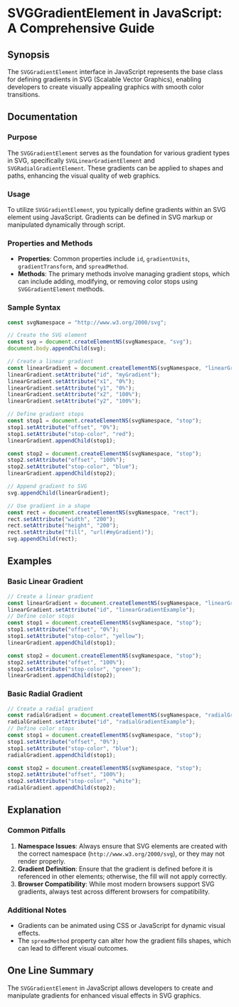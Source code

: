 <!--
Meta Description: # SVGGradientElement in JavaScript: A Comprehensive Guide ## Synopsis The `SVGGradientElement` interface in JavaScript represents the base class for d...
Meta Keywords: setattribute, svg, lineargradient, gradient, const
-->

# SVGGradientElement in JavaScript: A Comprehensive Guide

## Synopsis
The `SVGGradientElement` interface in JavaScript represents the base class for defining gradients in SVG (Scalable Vector Graphics), enabling developers to create visually appealing graphics with smooth color transitions.

## Documentation
### Purpose
The `SVGGradientElement` serves as the foundation for various gradient types in SVG, specifically `SVGLinearGradientElement` and `SVGRadialGradientElement`. These gradients can be applied to shapes and paths, enhancing the visual quality of web graphics.

### Usage
To utilize `SVGGradientElement`, you typically define gradients within an SVG element using JavaScript. Gradients can be defined in SVG markup or manipulated dynamically through script.

### Properties and Methods
- **Properties**: Common properties include `id`, `gradientUnits`, `gradientTransform`, and `spreadMethod`.
- **Methods**: The primary methods involve managing gradient stops, which can include adding, modifying, or removing color stops using `SVGGradientElement` methods.

### Sample Syntax
```javascript
const svgNamespace = "http://www.w3.org/2000/svg";

// Create the SVG element
const svg = document.createElementNS(svgNamespace, "svg");
document.body.appendChild(svg);

// Create a linear gradient
const linearGradient = document.createElementNS(svgNamespace, "linearGradient");
linearGradient.setAttribute("id", "myGradient");
linearGradient.setAttribute("x1", "0%");
linearGradient.setAttribute("y1", "0%");
linearGradient.setAttribute("x2", "100%");
linearGradient.setAttribute("y2", "100%");

// Define gradient stops
const stop1 = document.createElementNS(svgNamespace, "stop");
stop1.setAttribute("offset", "0%");
stop1.setAttribute("stop-color", "red");
linearGradient.appendChild(stop1);

const stop2 = document.createElementNS(svgNamespace, "stop");
stop2.setAttribute("offset", "100%");
stop2.setAttribute("stop-color", "blue");
linearGradient.appendChild(stop2);

// Append gradient to SVG
svg.appendChild(linearGradient);

// Use gradient in a shape
const rect = document.createElementNS(svgNamespace, "rect");
rect.setAttribute("width", "200");
rect.setAttribute("height", "200");
rect.setAttribute("fill", "url(#myGradient)");
svg.appendChild(rect);
```

## Examples
### Basic Linear Gradient
```javascript
// Create a linear gradient
const linearGradient = document.createElementNS(svgNamespace, "linearGradient");
linearGradient.setAttribute("id", "linearGradientExample");
// Define color stops
const stop1 = document.createElementNS(svgNamespace, "stop");
stop1.setAttribute("offset", "0%");
stop1.setAttribute("stop-color", "yellow");
linearGradient.appendChild(stop1);

const stop2 = document.createElementNS(svgNamespace, "stop");
stop2.setAttribute("offset", "100%");
stop2.setAttribute("stop-color", "green");
linearGradient.appendChild(stop2);
```

### Basic Radial Gradient
```javascript
// Create a radial gradient
const radialGradient = document.createElementNS(svgNamespace, "radialGradient");
radialGradient.setAttribute("id", "radialGradientExample");
// Define color stops
const stop1 = document.createElementNS(svgNamespace, "stop");
stop1.setAttribute("offset", "0%");
stop1.setAttribute("stop-color", "blue");
radialGradient.appendChild(stop1);

const stop2 = document.createElementNS(svgNamespace, "stop");
stop2.setAttribute("offset", "100%");
stop2.setAttribute("stop-color", "white");
radialGradient.appendChild(stop2);
```

## Explanation
### Common Pitfalls
1. **Namespace Issues**: Always ensure that SVG elements are created with the correct namespace (`http://www.w3.org/2000/svg`), or they may not render properly.
2. **Gradient Definition**: Ensure that the gradient is defined before it is referenced in other elements; otherwise, the fill will not apply correctly.
3. **Browser Compatibility**: While most modern browsers support SVG gradients, always test across different browsers for compatibility.

### Additional Notes
- Gradients can be animated using CSS or JavaScript for dynamic visual effects.
- The `spreadMethod` property can alter how the gradient fills shapes, which can lead to different visual outcomes.

## One Line Summary
The `SVGGradientElement` in JavaScript allows developers to create and manipulate gradients for enhanced visual effects in SVG graphics.